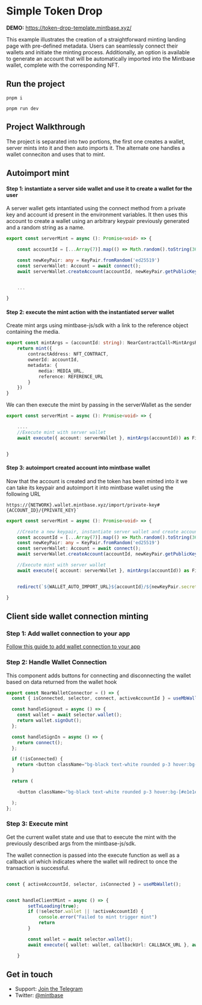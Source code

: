 # Simple Token Drop

**DEMO:** https://token-drop-template.mintbase.xyz/


This example illustrates the creation of a straightforward minting landing page with pre-defined metadata. Users can seamlessly connect their wallets and initiate the minting process. Additionally, an option is available to generate an account that will be automatically imported into the Mintbase wallet, complete with the corresponding NFT.

## Run the project
    pnpm i

    pnpm run dev

## Project Walkthrough

The project is separated into two portions, the first one creates a wallet, server mints into it and then auto imports it. The alternate one handles a wallet conneciton and uses that to mint.

## Autoimport mint

#### Step 1: instantiate a server side wallet and use it to create a wallet for the user

A server wallet gets intantiated using the connect method from a private key and account id present in the environment variables. It then uses this account to create a wallet using an arbitrary keypair previously generated and a random string as a name.

```typescript
export const serverMint = async (): Promise<void> => {

    const accountId = [...Array(7)].map(() => Math.random().toString(36)[2]).join('') + `.${SERVER_WALLET_ID}`;

    const newKeyPair: any = KeyPair.fromRandom('ed25519')
    const serverWallet: Account = await connect();
    await serverWallet.createAccount(accountId, newKeyPair.getPublicKey().toString(), new BN("0"))


    ...

}
```

#### Step 2: execute the mint action with the instantiated server wallet

Create mint args using mintbase-js/sdk with a link to the reference object containing the media.

```typescript
export const mintArgs = (accountId: string): NearContractCall<MintArgsResponse> => {
    return mint({
        contractAddress: NFT_CONTRACT,
        ownerId: accountId,
        metadata: {
            media: MEDIA_URL,
            reference: REFERENCE_URL
        }
    })
}
```

We can then execute the mint by passing in the serverWallet as the sender

```typescript
export const serverMint = async (): Promise<void> => {

    ....
    //Execute mint with server wallet
    await execute({ account: serverWallet }, mintArgs(accountId)) as FinalExecutionOutcome


}
```

#### Step 3: autoimport created account into mintbase wallet

Now that the account is created and the token has been minted into it we can take its keypair and autoimport it into mintbase wallet using the following URL
```
https://{NETWORK}.wallet.mintbase.xyz/import/private-key#{ACCOUNT_ID}/{PRIVATE_KEY}`
```

```typescript
export const serverMint = async (): Promise<void> => {

    //Create a new keypair, instantiate server wallet and create account with generated keypair
    const accountId = [...Array(7)].map(() => Math.random().toString(36)[2]).join('') + `.${SERVER_WALLET_ID}`;
    const newKeyPair: any = KeyPair.fromRandom('ed25519')
    const serverWallet: Account = await connect();
    await serverWallet.createAccount(accountId, newKeyPair.getPublicKey().toString(), new BN("0"))

    //Execute mint with server wallet
    await execute({ account: serverWallet }, mintArgs(accountId)) as FinalExecutionOutcome


    redirect(`${WALLET_AUTO_IMPORT_URL}${accountId}/${newKeyPair.secretKey}`)

}

```


## Client side wallet connection minting


### Step 1: Add wallet connection to your app

[Follow this guide to add wallet connection to your app](https://docs.mintbase.xyz/dev/getting-started/add-wallet-connection-to-your-react-app)

### Step 2: Handle Wallet Connection

This component adds buttons for connecting and disconnecting the wallet based on data returned from the wallet hook

```typescript
export const NearWalletConnector = () => {
  const { isConnected, selector, connect, activeAccountId } = useMbWallet();

  const handleSignout = async () => {
    const wallet = await selector.wallet();
    return wallet.signOut();
  };

  const handleSignIn = async () => {
    return connect();
  };

  if (!isConnected) {
    return <button className="bg-black text-white rounded p-3 hover:bg-[#e1e1e1] w-44" onClick={handleSignIn}>Connect </button>;
  }

  return (

    <button className="bg-black text-white rounded p-3 hover:bg-[#e1e1e1] w-44" onClick={handleSignout}> Disconnect </button>

  );
};
```

### Step 3: Execute mint

Get the current wallet state and use that to execute the mint with the previously described args from the mintbase-js/sdk.

The wallet connection is passed into the execute function as well as a callback url which indicates where the wallet will redirect to once the transaction is successful.

```typescript

const { activeAccountId, selector, isConnected } = useMbWallet();


const handleClientMint = async () => {
        setTxLoading(true);
        if (!selector.wallet || !activeAccountId) {
            console.error("Failed to mint trigger mint")
            return
        }

        const wallet = await selector.wallet();
        await execute({ wallet: wallet, callbackUrl: CALLBACK_URL }, await mintArgs(activeAccountId))

    }

```


## Get in touch

- Support: [Join the Telegram](https://tg.me/mintdev)
- Twitter: [@mintbase](https://twitter.com/mintbase)






